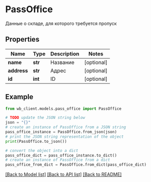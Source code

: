 # PassOffice

Данные о складе, для которого требуется пропуск

## Properties

Name | Type | Description | Notes
------------ | ------------- | ------------- | -------------
**name** | **str** | Название | [optional] 
**address** | **str** | Адрес | [optional] 
**id** | **int** | ID | [optional] 

## Example

```python
from wb_client.models.pass_office import PassOffice

# TODO update the JSON string below
json = "{}"
# create an instance of PassOffice from a JSON string
pass_office_instance = PassOffice.from_json(json)
# print the JSON string representation of the object
print(PassOffice.to_json())

# convert the object into a dict
pass_office_dict = pass_office_instance.to_dict()
# create an instance of PassOffice from a dict
pass_office_from_dict = PassOffice.from_dict(pass_office_dict)
```
[[Back to Model list]](../README.md#documentation-for-models) [[Back to API list]](../README.md#documentation-for-api-endpoints) [[Back to README]](../README.md)


